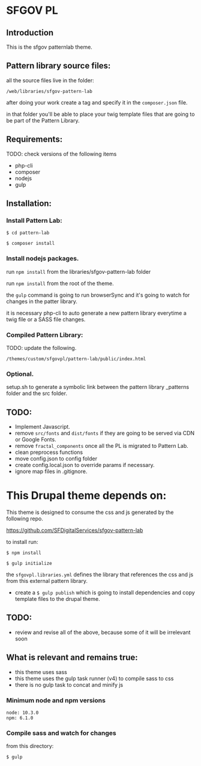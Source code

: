 # SFGOV PL

## Introduction

This is the sfgov patternlab theme.

## Pattern library source files:

all the source files live in the folder:

`/web/libraries/sfgov-pattern-lab`

after doing your work create a tag and specify it in the `composer.json` file.

in that folder you'll be able to place your twig template files that are going to be part of the Pattern Library.

## Requirements:

TODO: check versions of the following items

- php-cli
- composer
- nodejs
- gulp

## Installation:

### Install Pattern Lab:

`$ cd pattern-lab`

`$ composer install`

### Install nodejs packages.

run `npm install` from the libraries/sfgov-pattern-lab folder

run `npm install` from the root of the theme.

the `gulp` command is going to run browserSync and it's going to watch for changes in the patter library.

it is necessary php-cli to auto generate a new pattern library everytime a twig file or a SASS file changes.

### Compiled Pattern Library:

TODO: update the following.

`/themes/custom/sfgovpl/pattern-lab/public/index.html`

### Optional.

setup.sh to generate a symbolic link between the pattern library _patterns folder and the src folder.

## TODO:

  - Implement Javascript.
  - remove `src/fonts` and `dist/fonts` if they are going to be served via CDN or Google Fonts.
  - remove `fractal_components` once all the PL is migrated to Pattern Lab.
  - clean preprocess functions
  - move config.json to config folder
  - create config.local.json to override params if necessary.
  - ignore map files in .gitignore.

# This Drupal theme depends on:

This theme is designed to consume the css and js generated by the following repo.

https://github.com/SFDigitalServices/sfgov-pattern-lab

to install run:

`$ npm install`

`$ gulp initialize`

the `sfgovpl.libraries.yml` defines the library that references the css and js from this external pattern library.

- create a `$ gulp publish` which is going to install dependencies and copy template files to the drupal theme.


## TODO:
  - review and revise all of the above, because some of it will be irrelevant soon

## What is relevant and remains true:
  - this theme uses sass
  - this theme uses the gulp task runner (v4) to compile sass to css
  - there is no gulp task to concat and minify js

### Minimum node and npm versions
```
node: 10.3.0
npm: 6.1.0
```

### Compile sass and watch for changes
from this directory:
```
$ gulp
```

